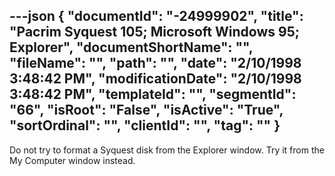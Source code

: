 ---json
{
  "documentId": "-24999902",
  "title": "Pacrim Syquest 105; Microsoft Windows 95; Explorer",
  "documentShortName": "",
  "fileName": "",
  "path": "",
  "date": "2/10/1998 3:48:42 PM",
  "modificationDate": "2/10/1998 3:48:42 PM",
  "templateId": "",
  "segmentId": "66",
  "isRoot": "False",
  "isActive": "True",
  "sortOrdinal": "",
  "clientId": "",
  "tag": ""
}
---

Do not try to format a Syquest disk from the Explorer window. Try it from the My Computer window instead.
